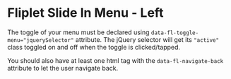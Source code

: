 # Fliplet Slide In Menu - Left

The toggle of your menu must be declared using `data-fl-toggle-menu="jquerySelector"` attribute. The jQuery selector will get its `"active"` class toggled on and off when the toggle is clicked/tapped.

You should also have at least one html tag with the `data-fl-navigate-back` attribute to let the user navigate back.
